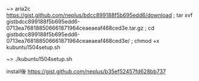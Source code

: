 ~> aria2c https://gist.github.com/neplus/bdcc899188f5b695edd6/download ; tar xvf gistbdcc899188f5b695edd6-0713ea768188506661871964ceaeaeaf468ced3e.tar.gz ; cd gistbdcc899188f5b695edd6-0713ea768188506661871964ceaeaeaf468ced3e/ ; chmod +x kubuntu1504setup.sh

~> ./kubuntu1504setup.sh

install後
https://gist.github.com/neplus/b35ef52457fd628bb737
